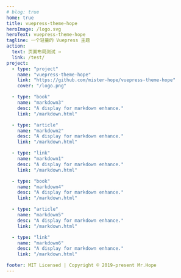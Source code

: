 ```yaml
---
# blog: true
home: true
title: vuepress-theme-hope
heroImage: /logo.svg
heroText: vuepress-theme-hope
tagline: 一个轻量的 Vuepress 主题
action:
  text: 页面布局测试 →
  link: /test/
project:
  - type: "project"
    name: "vuepress-theme-hope"
    link: "https://github.com/mister-hope/vuepress-theme-hope"
    cover: "/logo.png"

  - type: "book"
    name: "markdown3"
    desc: "A display for markdown enhance."
    link: "/markdown.html"

  - type: "article"
    name: "markdown2"
    desc: "A display for markdown enhance."
    link: "/markdown.html"

  - type: "link"
    name: "markdown1"
    desc: "A display for markdown enhance."
    link: "/markdown.html"

  - type: "book"
    name: "markdown4"
    desc: "A display for markdown enhance."
    link: "/markdown.html"

  - type: "article"
    name: "markdown5"
    desc: "A display for markdown enhance."
    link: "/markdown.html"

  - type: "link"
    name: "markdown6"
    desc: "A display for markdown enhance."
    link: "/markdown.html"

footer: MIT Licensed | Copyright © 2019-present Mr.Hope
---
```


